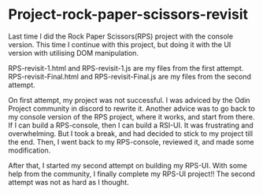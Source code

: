# Project-rock-paper-scissors-revisit

Last time I did the Rock Paper Scissors(RPS) project with the console version. This time I continue with this project, but doing it with the UI version with utilising DOM manipulation. 

RPS-revisit-1.html and RPS-revisit-1.js are my files from the first attempt.
RPS-revisit-Final.html and RPS-revisit-Final.js are my files from the second attempt. 

On first attempt, my project was not successful. I was adviced by the Odin Project community in discord to rewrite it. Another advice was to go back to my console version of the RPS project, where it works, and start from there. If I can build a RPS-console, then I can build a RSI-UI. It was frustrating and overwhelming. But I took a break, and had decided to stick to my project till the end. Then, I went back to my RPS-console, reviewed it, and made some modification.

After that, I started my second attempt on building my RPS-UI. With some help from the community, I finally complete my RPS-UI project!! The second attempt was not as hard as I thought. 
